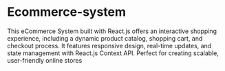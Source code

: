 # Ecommerce-system
This eCommerce System built with React.js offers an interactive shopping experience, including a dynamic product catalog, shopping cart, and checkout process. It features responsive design, real-time updates, and state management with React.js Context API. Perfect for creating scalable, user-friendly online stores
